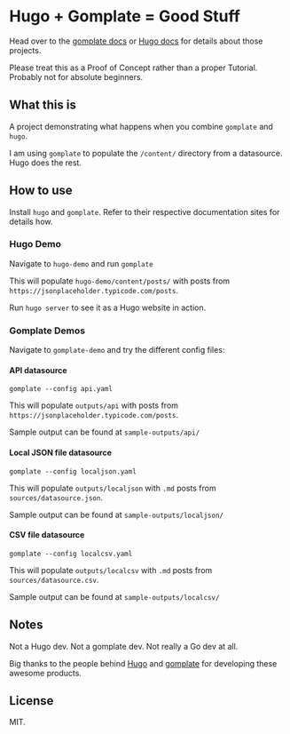 # Hugo + Gomplate = Good Stuff

Head over to the [gomplate docs](https://docs.gomplate.ca/) or [Hugo docs](https://gohugo.io/documentation/) for details about those projects.

Please treat this as a Proof of Concept rather than a proper Tutorial. Probably not for absolute beginners.

## What this is

A project demonstrating what happens when you combine `gomplate` and `hugo`. 

I am using `gomplate` to populate the `/content/` directory from a datasource. Hugo does the rest.

## How to use

Install `hugo` and `gomplate`. Refer to their respective documentation sites for details how.

### Hugo Demo

Navigate to `hugo-demo` and run `gomplate`

This will populate `hugo-demo/content/posts/` with posts from `https://jsonplaceholder.typicode.com/posts`.

Run `hugo server` to see it as a Hugo website in action.


### Gomplate Demos

Navigate to `gomplate-demo` and try the different config files:

#### API datasource

```
gomplate --config api.yaml
```

This will populate `outputs/api` with posts from `https://jsonplaceholder.typicode.com/posts`. 

Sample output can be found at `sample-outputs/api/`

#### Local JSON file datasource

```
gomplate --config localjson.yaml
```

This will populate `outputs/localjson` with `.md` posts from `sources/datasource.json`. 

Sample output can be found at `sample-outputs/localjson/`

#### CSV file datasource

```
gomplate --config localcsv.yaml
```

This will populate `outputs/localcsv` with `.md` posts from `sources/datasource.csv`. 

Sample output can be found at `sample-outputs/localcsv/`


## Notes

Not a Hugo dev. Not a gomplate dev. Not really a Go dev at all.

Big thanks to the people behind [Hugo](https://github.com/gohugoio/hugo/) and [gomplate](https://github.com/hairyhenderson/gomplate/) for developing these awesome products.

## License

MIT.